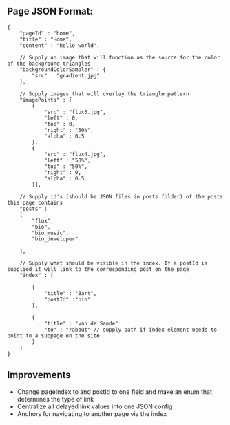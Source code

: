 ## Page JSON Format:
```
{
    "pageId" : "home",
    "title" : "Home",
    "content" : "hello world",

    // Supply an image that will function as the source for the color of the background triangles
    "backgroundColorSampler" : {
        "src" : "gradient.jpg"
    },

    // Supply images that will overlay the triangle pattern
    "imagePoints" : [
        {
            "src" : "flux3.jpg",
            "left" : 0,
            "top" : 0,
            "right" : "50%",
            "alpha" : 0.5
        },
        {
            "src" : "flux4.jpg",
            "left" : "50%",
            "top" : "50%",
            "right" : 0,
            "alpha" : 0.5
        }],

    // Supply id's (should be JSON files in posts folder) of the posts this page contains
    "posts" : 
    [
        "flux",
        "bio",
        "bio_music",
        "bio_developer"
        
    ],

    // Supply what should be visible in the index. If a postId is supplied it will link to the corresponding post on the page
    "index" : [

        {
            "title" : "Bart",
            "postId" :"bio"
        },

        {
            "title" : "van de Sande"
            "to" : "/about" // supply path if index element needs to point to a subpage on the site
        }
    ]
}
```

## Improvements

- Change pageIndex to and postId to one field and make an enum that determines the type of link
- Centralize all delayed link values into one JSON config
- Anchors for navigating to another page via the index